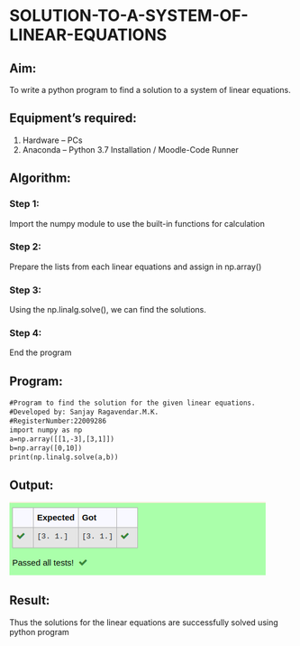 # SOLUTION-TO-A-SYSTEM-OF-LINEAR-EQUATIONS
## Aim:
To write a python program to find a solution to a system of linear equations.
## Equipment’s required:
1. 	Hardware – PCs
2. 	Anaconda – Python 3.7 Installation / Moodle-Code Runner
## Algorithm:
### Step 1: 
Import the numpy module to use the built-in functions for calculation
### Step 2: 
Prepare the lists from each linear equations and assign in np.array()
### Step 3: 
Using the np.linalg.solve(), we can find the solutions.
### Step 4: 
End the program
## Program:
```
#Program to find the solution for the given linear equations.
#Developed by: Sanjay Ragavendar.M.K.
#RegisterNumber:22009286
import numpy as np
a=np.array([[1,-3],[3,1]])
b=np.array([0,10])
print(np.linalg.solve(a,b))
```
## Output:
![ouput](/solve%20output.png)
## Result: 
Thus the solutions for the linear equations are successfully solved using python program

